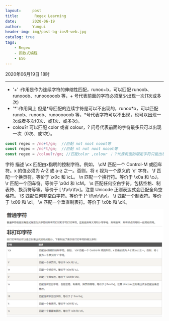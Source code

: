 ```yaml
---
layout:     post
title:       Regex Learning
date:       2020-06-19
author:     Yungui
header-img: img/post-bg-ios9-web.jpg
catalog: true
tags: 
    - Regex
    - 函数式编程
    - ES6
---
```


  2020年06月19日 18时
  


----------

 - '+' :作用是作为连续字符的伸缩性匹配，runoo+b，可以匹配 runoob、runooob、runoooooob 等，+ 号代表前面的字符必须至少出现一次(1次或多次)
 - '\*':作用同上 但是\*号匹配的连续字符是可以不出现的，runoo\*b，可以匹配 runob、runoob、runoooooob 等，\*号代表字符可以不出现，也可以出现一次或者多次(0次、或1次、或多次)。
 - colou?r 可以匹配 color 或者 colour，? 问号代表前面的字符最多只可以出现一次（0次、或1次）。
   

``` javascript
const regex = /no+t/gm;  //匹配 not noot nooot等
const regex = /no*t/gm;  //匹配 nt not noot nooot等
const regex = /colou?r/gm; //匹配color ,colour ；？代表前面的限定字符只能出现一次或不出现
```
字符	描述
\cx	匹配由x指明的控制字符。例如， \cM 匹配一个 Control-M 或回车符。x 的值必须为 A-Z 或 a-z 之一。否则，将 c 视为一个原义的 'c' 字符。
\f	匹配一个换页符。等价于 \x0c 和 \cL。
\n	匹配一个换行符。等价于 \x0a 和 \cJ。
\r	匹配一个回车符。等价于 \x0d 和 \cM。
\s	匹配任何空白字符，包括空格、制表符、换页符等等。等价于 [ \f\n\r\t\v]。注意 Unicode 正则表达式会匹配全角空格符。
\S	匹配任何非空白字符。等价于 [^ \f\n\r\t\v]。
\t	匹配一个制表符。等价于 \x09 和 \cI。
\v	匹配一个垂直制表符。等价于 \x0b 和 \cK。

![对于普通字符和非打印字符的正则匹配基础类型](./images/1592564829662.png)